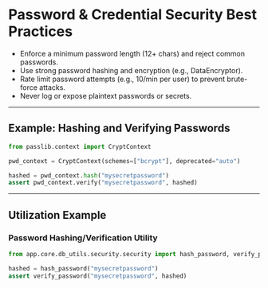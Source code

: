 # Password & Credential Security Best Practices

- Enforce a minimum password length (12+ chars) and reject common passwords.
- Use strong password hashing and encryption (e.g., DataEncryptor).
- Rate limit password attempts (e.g., 10/min per user) to prevent brute-force attacks.
- Never log or expose plaintext passwords or secrets.

---

## Example: Hashing and Verifying Passwords

```python
from passlib.context import CryptContext

pwd_context = CryptContext(schemes=["bcrypt"], deprecated="auto")

hashed = pwd_context.hash("mysecretpassword")
assert pwd_context.verify("mysecretpassword", hashed)
```

---

## Utilization Example

### Password Hashing/Verification Utility
```python
from app.core.db_utils.security.security import hash_password, verify_password

hashed = hash_password("mysecretpassword")
assert verify_password("mysecretpassword", hashed)

